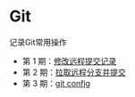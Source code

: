 # Git

记录Git常用操作

- 第 1 期：[修改远程提交记录](HTA-1-240524.md)
- 第 2 期：[拉取远程分支并提交](HTA-2-251024.md)
- 第 3 期：[git config](HTA-3-251024.md)